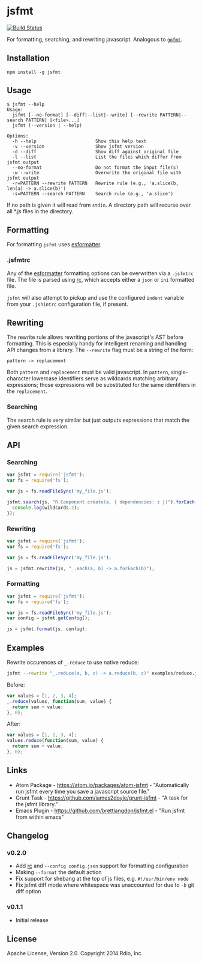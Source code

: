 jsfmt
===

[![Build Status](https://travis-ci.org/rdio/jsfmt.svg?branch=master)](https://travis-ci.org/rdio/jsfmt)

For formatting, searching, and rewriting javascript. Analogous to [`gofmt`](http://golang.org/cmd/gofmt/).

Installation
---

`npm install -g jsfmt`

Usage
---

```
$ jsfmt --help
Usage:
  jsfmt [--no-format] [--diff|--list|--write] [--rewrite PATTERN|--search PATTERN] [<file>...]
  jsfmt (--version | --help)

Options:
  -h --help                      Show this help text
  -v --version                   Show jsfmt version
  -d --diff                      Show diff against original file
  -l --list                      List the files which differ from jsfmt output
  --no-format                    Do not format the input file(s)
  -w --write                     Overwrite the original file with jsfmt output
  -r=PATTERN --rewrite PATTERN   Rewrite rule (e.g., 'a.slice(b, len(a) -> a.slice(b)')
  -s=PATTERN --search PATTERN    Search rule (e.g., 'a.slice')
```

If no path is given it will read from `stdin`. A directory path will recurse over all *.js files in the directory.

Formatting
---

For formatting `jsfmt` uses [esformatter](https://github.com/millermedeiros/esformatter).

### .jsfmtrc

Any of the [esformatter](https://github.com/millermedeiros/esformatter) formatting
options can be overwritten via a `.jsfmtrc` file. The file is parsed using
[rc](https://github.com/dominictarr/rc), which accepts either a `json` or `ini` formatted file.

`jsfmt` will also attempt to pickup and use the configured `indent`
variable from your `.jshintrc` configuration file, if present.

Rewriting
---

The rewrite rule allows rewriting portions of the javascript's AST before formatting. This is especially handy for intelligent renaming and handling API changes from a library. The `--rewrite` flag must be a string of the form:

    pattern -> replacement

Both `pattern` and `replacement` must be valid javascript. In `pattern`, single-character lowercase identifiers serve as wildcards matching arbitrary expressions; those expressions will be substituted for the same identifiers in the `replacement`.

### Searching

The search rule is very similar but just outputs expressions that match the given search expression.

API
---

### Searching

```javascript
var jsfmt = require('jsfmt');
var fs = require('fs');

var js = fs.readFileSync('my_file.js');

jsfmt.search(js, "R.Component.create(a, { dependencies: z })").forEach(function(matches, wildcards) {
  console.log(wildcards.z);
});
```

### Rewriting

```javascript
var jsfmt = require('jsfmt');
var fs = require('fs');

var js = fs.readFileSync('my_file.js');

js = jsfmt.rewrite(js, "_.each(a, b) -> a.forEach(b)");
```

### Formatting

```javascript
var jsfmt = require('jsfmt');
var fs = require('fs');

var js = fs.readFileSync('my_file.js');
var config = jsfmt.getConfig();

js = jsfmt.format(js, config);
```

Examples
---

Rewrite occurences of `_.reduce` to use native reduce:

```bash
jsfmt --rewrite "_.reduce(a, b, c) -> a.reduce(b, c)" examples/reduce.js
```

Before:

```javascript
var values = [1, 2, 3, 4];
_.reduce(values, function(sum, value) {
  return sum + value;
}, 0);
```

After:

```javascript
var values = [1, 2, 3, 4];
values.reduce(function(sum, value) {
  return sum + value;
}, 0);
```

Links
---

- Atom Package - https://atom.io/packages/atom-jsfmt - "Automatically run jsfmt every time you save a javascript source file."
- Grunt Task - https://github.com/james2doyle/grunt-jsfmt - "A task for the jsfmt library."
- Emacs Plugin - https://github.com/brettlangdon/jsfmt.el - "Run jsfmt from within emacs"

Changelog
---

### v0.2.0

- Add [rc](https://github.com/dominictarr/rc) and `--config config.json` support for formatting configuration
- Making `--format` the default action
- Fix support for shebang at the top of js files, e.g. `#!/usr/bin/env node`
- Fix jsfmt diff mode where whitespace was unaccounted for due to `-b` git diff option

### v0.1.1

- Initial release

License
---
Apache License, Version 2.0. Copyright 2014 Rdio, Inc.
